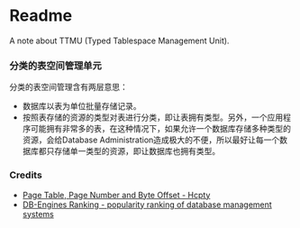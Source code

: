 # Readme
A note about TTMU (Typed Tablespace Management Unit).

### 分类的表空间管理单元

分类的表空间管理含有两层意思：
- 数据库以表为单位批量存储记录。
- 按照表存储的资源的类型对表进行分类，即让表拥有类型。另外，一个应用程序可能拥有非常多的表，在这种情况下，如果允许一个数据库存储多种类型的资源，会给Database Administration造成极大的不便，所以最好让每一个数据库都只存储单一类型的资源，即让数据库也拥有类型。

### Credits
- [Page Table, Page Number and Byte Offset - Hcpty](https://github.com/hcpty/page-table-page-number-and-byte-offset)
- [DB-Engines Ranking - popularity ranking of database management systems](https://db-engines.com/en/ranking)
